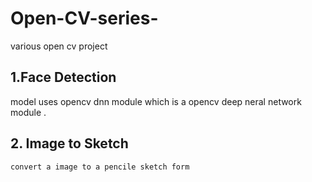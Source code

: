 # Open-CV-series-
various open cv project
  ## 1.Face Detection 
   model uses opencv dnn module which is a opencv deep neral network module .
  ## 2. Image to Sketch
    convert a image to a pencile sketch form
  
